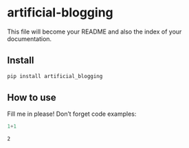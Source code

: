 artificial-blogging
================

<!-- WARNING: THIS FILE WAS AUTOGENERATED! DO NOT EDIT! -->

This file will become your README and also the index of your
documentation.

## Install

``` sh
pip install artificial_blogging
```

## How to use

Fill me in please! Don’t forget code examples:

``` python
1+1
```

    2
